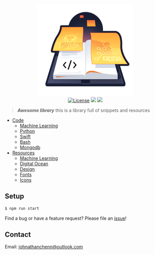 <p align="center">
  <img href="http://docs.johnnythedeveloper.com" src="https://raw.githubusercontent.com/johnathanachen/Library/master/docs/assets/images/cover-art.png" width="300" alt="Fitii">
  <br>
  <a href="#"><img src="https://img.shields.io/badge/license-MIT-blue.svg" alt="License"></a>
  <a href="#"><img src="https://img.shields.io/badge/status-online-brightgreen.svg"></a>
  <a href="#"><img src="https://img.shields.io/redmine/plugin/stars/redmine_xlsx_format_issue_exporter.svg?style=social"></a>
</p>

> **_Awesome library_** this is a library full of snippets and resources

- [Code](docs/snippets.md)
  - [Machine Learning](docs/snippets/ML.md)
  - [Python](docs/snippets/python.md)
  - [Swift](docs/snippets/swift.md)
  - [Bash](docs/snippets/bash.md)
  - [Mongodb](docs/snippets/mongodb.md)
- [Resources](docs/resources.md)
  - [Machine Learning](docs/resources/ML.md)
  - [Digital Ocean](docs/resources/digital-ocean.md)
  - [Design](docs/resources/design/design.md)
  - [Fonts](docs/resources/fonts.md)
  - [Icons](docs/resources/icons.md)


## Setup

```js
$ npm run start
```

Find a bug or have a feature request? Please file an <a href="https://github.com/johnathanachen/Library/issues" targe="_blank">issue</a>!

## Contact

Email: [johnathanchenn@outlook.com](mailto:johnathanchenn@outlook.com)
